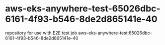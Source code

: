 # aws-eks-anywhere-test-65026dbc-6161-4f93-b546-8de2d865141e-40
repository for use with E2E test job aws-eks-anywhere-test:65026dbc-6161-4f93-b546-8de2d865141e-40
